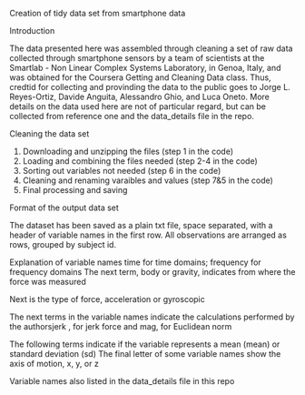 Creation of tidy data set from smartphone data

Introduction

The data presented here was assembled through cleaning a set of raw data collected through smartphone sensors by a team of scientists at the Smartlab - Non Linear Complex Systems Laboratory, in Genoa, Italy, and was obtained for the Coursera Getting and Cleaning Data class.
Thus, credtid for collecting and provinding the data to the public goes to Jorge L. Reyes-Ortiz, Davide Anguita, Alessandro Ghio, and Luca Oneto.
More details on the data used here are not of particular regard, but can be collected from reference one and the data_details file in the repo.

Cleaning the data set

1. Downloading and unzipping the files (step 1 in the code)
2. Loading and combining the files needed (step 2-4 in the code)
3. Sorting out variables not needed (step 6 in the code)
4. Cleaning and renaming varaibles and values (step 7&5 in the code)
5. Final processing and saving 

Format of the output data set

The dataset has been saved as a plain txt file, space separated, with a header of variable names in the first row. All observations are arranged as rows, grouped by subject id. 

Explanation of variable names
time for time domains; frequency for frequency domains
The next term, body or gravity, indicates from where the force was measured

Next is the type of force, acceleration or gyroscopic

The next terms in the variable names indicate the calculations performed by the authorsjerk , for jerk force and mag,  for Euclidean norm

The following terms indicate if the variable represents a mean (mean) or standard deviation (sd)
The final letter of some variable names show the axis of motion, x, y, or z

Variable names also listed in the data_details file in this repo
